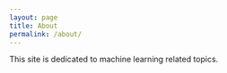 ```yaml
---
layout: page
title: About
permalink: /about/
---
```


This site is dedicated to machine learning related topics.